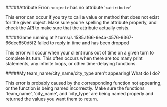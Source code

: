 #####Attribute Error: `<object>` has no attribute '`<attribute>`'This error can occur if you try to call a value or method that does not exist for the given object. Make sure you're spelling the attribute properly, and check the [API](API.html) to make sure that the attribute actually exists.#####Game running at ? turns/s 1585af66-6e4a-4576-9367-66dcc850d5f2 failed to reply in time and has been droppedThis error will occur when your client runs out of time on a given turn to complete its turn. This often occurs when there are too many print statements, any infinite loops, or other time-delaying functions. #####My team\_name/city\_name/city\_type aren't appearing! What do I do?This error is probably caused by the corresponding function not appearing, or the function is being named incorrectly. Make sure the functions 'team\_name', 'city\_name', and 'city\_type' are being named properly and returned the values you want them to return. 